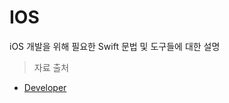 # IOS 
iOS 개발을 위해 필요한 Swift 문법 및 도구들에 대한 설명

> 자료 출처   
   - [Developer](https://developer.apple.com/documentation/uikit)
